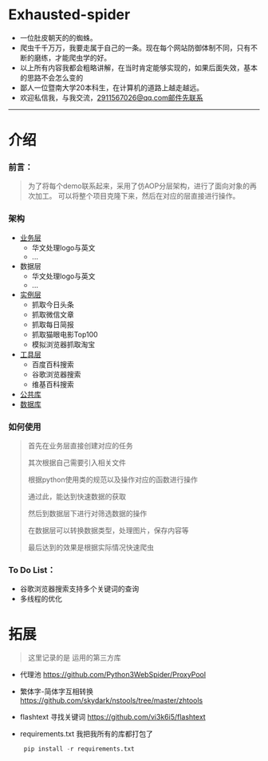 #  Exhausted-spider

- 一位肚皮朝天的的蜘蛛。
 - 爬虫千千万万，我要走属于自己的一条。现在每个网站防御体制不同，只有不断的磨练，才能爬虫学的好。
 - 以上所有内容我都会粗略讲解，在当时肯定能够实现的，如果后面失效，基本的思路不会怎么变的
 - 鄙人一位暨南大学20本科生，在计算机的道路上越走越远。
 - 欢迎私信我，与我交流，2911567026@qq.com邮件先联系

***

# 介绍

### 前言：

> 为了将每个demo联系起来，采用了仿AOP分层架构，进行了面向对象的再次加工。
> 可以将整个项目克隆下来，然后在对应的层直接进行操作。

### 架构

- [业务层](https://github.com/hengyi666/Exhausted-spider/tree/main/control)
  - 华文处理logo与英文
  - ...
- 数据层
  - 华文处理logo与英文
  - ...
- [实例层](https://github.com/hengyi666/Exhausted-spider/tree/main/demo)
  - 抓取今日头条
  - 抓取微信文章
  - 抓取每日简报
  - 抓取猫眼电影Top100
  - 模拟浏览器抓取淘宝
- [工具层](https://github.com/hengyi666/Exhausted-spider/tree/main/tool)
  - 百度百科搜索
  - 谷歌浏览器搜索
  - 维基百科搜索
- [公共库](https://github.com/hengyi666/Exhausted-spider/blob/main/common.py)
- [数据库](https://github.com/hengyi666/Exhausted-spider/blob/main/database.py)

### 如何使用

> 首先在业务层直接创建对应的任务
>
> 其次根据自己需要引入相关文件
>
> 根据python使用类的规范以及操作对应的函数进行操作
>
> 通过此，能达到快速数据的获取
>
> 然后到数据层下进行对筛选数据的操作
>
> 在数据层可以转换数据类型，处理图片，保存内容等
>
> 最后达到的效果是根据实际情况快速爬虫

### To Do List：

- 谷歌浏览器搜索支持多个关键词的查询
- 多线程的优化

#  拓展

> 这里记录的是 运用的第三方库

 - 代理池  https://github.com/Python3WebSpider/ProxyPool

 - 繁体字-简体字互相转换 https://github.com/skydark/nstools/tree/master/zhtools

 - flashtext 寻找关键词 https://github.com/vi3k6i5/flashtext

 - requirements.txt  我把我所有的库都打包了

   ```python
    pip install -r requirements.txt
   ```
